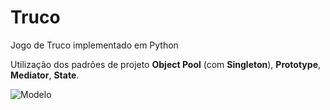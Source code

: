 # Truco
Jogo de Truco implementado em Python

Utilização dos padrões de projeto **Object Pool** (com **Singleton**), **Prototype**, **Mediator**, **State**.

![Modelo](http://i.imgur.com/JOQCrr5.png)
